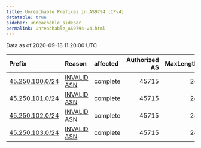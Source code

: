 ```yaml
---
title: Unreachable Prefixes in AS9794 (IPv4)
datatable: true
sidebar: unreachable_sidebar
permalink: unreachable_AS9794-v4.html
---
```


Data as of 2020-09-18 11:20:00 UTC


<div class="datatable-begin"></div>

| Prefix                                                   | Reason                                                                                                | affected   |   Authorized AS |   MaxLength | Anchor                                       |   unreachable /24s |
|:---------------------------------------------------------|:------------------------------------------------------------------------------------------------------|:-----------|----------------:|------------:|:---------------------------------------------|-------------------:|
| [45.250.100.0/24](https://stat.ripe.net/45.250.100.0/24) | [INVALID ASN](https://rpki-validator.ripe.net/announcement-preview?asn=AS9794&prefix=45.250.100.0/24) | complete   |           45715 |          24 | [APNIC](unreachable_APNIC_RPKI_Root-v4.html) |                  1 |
| [45.250.101.0/24](https://stat.ripe.net/45.250.101.0/24) | [INVALID ASN](https://rpki-validator.ripe.net/announcement-preview?asn=AS9794&prefix=45.250.101.0/24) | complete   |           45715 |          24 | [APNIC](unreachable_APNIC_RPKI_Root-v4.html) |                  1 |
| [45.250.102.0/24](https://stat.ripe.net/45.250.102.0/24) | [INVALID ASN](https://rpki-validator.ripe.net/announcement-preview?asn=AS9794&prefix=45.250.102.0/24) | complete   |           45715 |          24 | [APNIC](unreachable_APNIC_RPKI_Root-v4.html) |                  1 |
| [45.250.103.0/24](https://stat.ripe.net/45.250.103.0/24) | [INVALID ASN](https://rpki-validator.ripe.net/announcement-preview?asn=AS9794&prefix=45.250.103.0/24) | complete   |           45715 |          24 | [APNIC](unreachable_APNIC_RPKI_Root-v4.html) |                  1 |

<div class="datatable-end"></div>